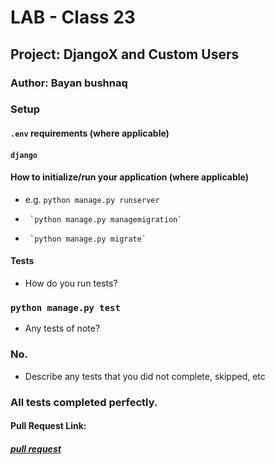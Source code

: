 # LAB - Class 23

## Project: DjangoX and Custom Users

### Author: Bayan bushnaq



### Setup

#### `.env` requirements (where applicable)
#### `django` 



#### How to initialize/run your application (where applicable)

- e.g. `python manage.py runserver`
-      `python manage.py managemigration`
-      `python manage.py migrate`



#### Tests

- How do you run tests?
### `python manage.py test`
- Any tests of note?
### No.
- Describe any tests that you did not complete, skipped, etc
### All tests completed perfectly.

#### Pull Request Link:
##### [pull request](https://github.com/BayanBushnaq/Django_X_Cars/pull/1)
